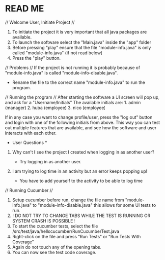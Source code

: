 # READ ME #

// Welcome User, Initiate Project //
1) To initiate the project it is very important that all java packages are available.
2) To launch the software select the "Main.java" inside the "app" folder
3) Before pressing "play" ensure that the file "module-info.java" is only called "module-info.java" (if not read below)
4) Press the "play" button.

// Problems //
If the project is not running it is probably because of "module-info.java" is called "module-info-disable.java".
- Rename the file to the correct name "module-info.java" to run the program.

// Running the program //
After starting the software a UI screen will pop up, and ask for a "Username/Initials"
The available initials are:
	1. admin (manager)
	2. huba (employee)
	3. nico (employee)

If in any case you want to change profile/user, press the "log out" button and login with one of the following initials from above.
This way you can test out multiple features that are available, and see how the software and user interacts with each other.

* User Questions *
1. Why can't I see the project I created when logging in as another user?
	- Try logging in as another user.

2. I am trying to log time in an activity but an error keeps popping up!
	- You have to add yourself to the activity to be able to log time

// Running Cucumber //
1) Setup cucumber before run,  change the file name from "module-info.java" to "module-info-disable.java" this allows for some UI tests to run.
2) ! DO NOT TRY TO CHANGE TABS WHILE THE TEST IS RUNNING OR SYSTEM CRASH IS POSSIBLE !
3) To start the cucumber tests, select the file /src/test/java/hellocucumber/RunCucumberTest.java
4) Right-click on the file and press "Run Tests" or "Run Tests With Coverage"
5) Again do not touch any of the opening tabs.
6) You can now see the test code coverage.